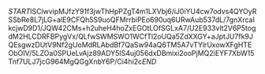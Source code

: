 $START$lSClwvipMJfzY91f3jwThHpPZgT4m1LXVbj6/iJ0iYU4cw7odvs4QYOyRSSbRe8L7jLG+alE9CFQh5S9uoQFMrrbiPEo690uq6URwAub537dL/7gnXrcaIkcjwD9D1/JQW42CMs+h2uheH4hoZxEGOtLOfSGLxA7/U2E933vlt2V6P5togdM2HLCDRFBPygVx/QLfwSWMSWO1WCfTl2oUQa5ZdXXGY+aJptJU7fk9JQEsgwzDUtV9Nf2gUoMdRLAbdBf7QaSw94aQ6TM5A7vTYlrUxowXFgHTEObOIV/5LZOa0SPUeLvAjz89ADY5IS4uj056dxDBmixi2ooPjMQ2iEYF7XbW15Tnf7ULJ7jcG964MgQGgXnbY6P/Ci4hi2c$END$
